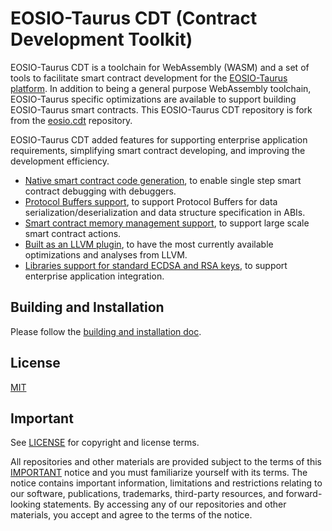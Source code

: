 # EOSIO-Taurus CDT (Contract Development Toolkit)

EOSIO-Taurus CDT is a toolchain for WebAssembly (WASM) and a set of tools to facilitate smart contract development for the [EOSIO-Taurus platform](https://github.com/EOSIO/taurus-node). In addition to being a general purpose WebAssembly toolchain, EOSIO-Taurus specific optimizations are available to support building EOSIO-Taurus smart contracts. This EOSIO-Taurus CDT repository is fork from the [eosio.cdt](https://github.com/EOSIO/eosio.cdt) repository.

EOSIO-Taurus CDT added features for supporting enterprise application requirements, simplifying smart contract developing, and improving the development efficiency.

- [Native smart contract code generation](./docs/05_features/40_native-tester-compilation.md), to enable single step smart contract debugging with debuggers.
- [Protocol Buffers support](./docs/05_features/70_protocol_buffers.md), to support Protocol Buffers for data serialization/deserialization and data structure specification in ABIs.
- [Smart contract memory management support](./docs/05_features/80_memory_management.md), to support large scale smart contract actions.
- [Built as an LLVM plugin](./docs/05_features/50_cdt_as_llvm_plugin.md), to have the most currently available optimizations and analyses from LLVM.
- [Libraries support for standard ECDSA and RSA keys](./docs/05_features/60_crypto_algorithms.md), to support enterprise application integration.

## Building and Installation

Please follow the [building and installation doc](./docs/02_installation/index.md).

## License

[MIT](./LICENSE)

## Important

See [LICENSE](./LICENSE) for copyright and license terms.

All repositories and other materials are provided subject to the terms of this [IMPORTANT](https://github.com/EOSIO/taurus-node/blob/develop/IMPORTANT.md) notice and you must familiarize yourself with its terms.  The notice contains important information, limitations and restrictions relating to our software, publications, trademarks, third-party resources, and forward-looking statements.  By accessing any of our repositories and other materials, you accept and agree to the terms of the notice.
